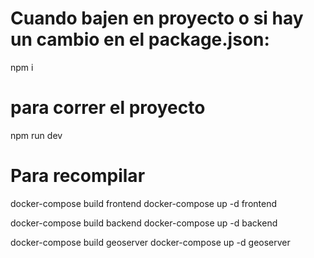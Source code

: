 # Cuando bajen en proyecto o si hay un cambio en el package.json:

npm i

# para correr el proyecto

npm run dev

# Para recompilar

docker-compose build frontend
docker-compose up -d frontend

docker-compose build backend
docker-compose up -d backend

docker-compose build geoserver
docker-compose up -d geoserver
